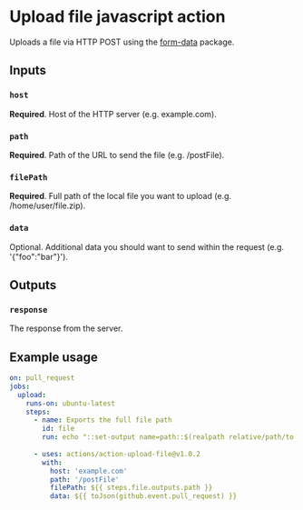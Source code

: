 # Upload file javascript action

Uploads a file via HTTP POST using the [form-data](https://github.com/form-data/form-data#readme) package.

## Inputs

### `host`

**Required**. Host of the HTTP server (e.g. example.com).

### `path`

**Required**. Path of the URL to send the file (e.g. /postFile).

### `filePath`

**Required**. Full path of the local file you want to upload (e.g. /home/user/file.zip).

### `data`

Optional. Additional data you should want to send within the request (e.g. '{"foo":"bar"}').

## Outputs

### `response`

The response from the server.

## Example usage

```yaml
on: pull_request
jobs:
  upload:
    runs-on: ubuntu-latest
    steps:
      - name: Exports the full file path
        id: file
        run: echo "::set-output name=path::$(realpath relative/path/to.file)"
      
      - uses: actions/action-upload-file@v1.0.2
        with:
          host: 'example.com'
          path: '/postFile'
          filePath: ${{ steps.file.outputs.path }}
          data: ${{ toJson(github.event.pull_request) }}
```
